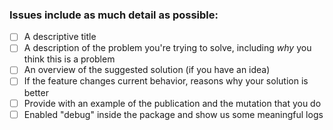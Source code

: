 ### Issues include as much detail as possible:
- [ ] A descriptive title
- [ ] A description of the problem you're trying to solve, including *why* you think this is a problem
- [ ] An overview of the suggested solution (if you have an idea)
- [ ] If the feature changes current behavior, reasons why your solution is better
- [ ] Provide with an example of the publication and the mutation that you do
- [ ] Enabled "debug" inside the package and show us some meaningful logs
